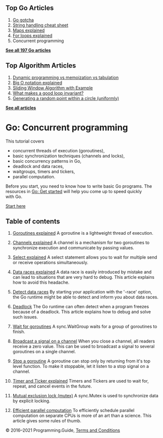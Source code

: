 <span class="underline"></span>

<span class="underline"></span>

## Top Go Articles

1.  [Go gotcha](go-gotcha.html)
2.  [String handling cheat sheet](string-functions-reference-cheat-sheet.html)
3.  [Maps explained](maps-explained.html)
4.  [For loops explained](for-loop.html)
5.  Concurrent programming

[**See all 197 Go articles**](index.html)

<span class="underline"></span>

## Top Algorithm Articles

1.  [Dynamic programming vs memoization vs tabulation](../dynamic-programming-vs-memoization-vs-tabulation.html)
2.  [Big O notation explained](../big-o-notation-explained.html)
3.  [Sliding Window Algorithm with Example](../sliding-window-example.html)
4.  [What makes a good loop invariant?](../what-makes-a-good-loop-invariant.html)
5.  [Generating a random point within a circle (uniformly)](../random-point-within-circle.html)

[**See all articles**](../index.html)

# Go: Concurrent programming

This tutorial covers

- concurrent threads of execution (goroutines),
- basic synchronization techniques (channels and locks),
- basic concurrency patterns in Go,
- deadlock and data races,
- waitgroups, timers and tickers,
- parallel computation.

Before you start, you need to know how to write basic Go programs. The resources in [Go: Get started](getting-started-hello-world.html) will help you come up to speed quickly with Go.

<a href="goroutines-explained.html" class="button">Start here</a>

## Table of contents

1.  [Goroutines explained](goroutines-explained.html)
    A goroutine is a lightweight thread of execution.

2.  [Channels explained](channels-explained.html)
    A channel is a mechanism for two goroutines to synchronize execution and communicate by passing values.

3.  [Select explained](select-explained.html)
    A select statement allows you to wait for multiple send or receive operations simultaneously.

4.  [Data races explained](data-races-explained.html)
    A data race is easily introduced by mistake and can lead to situations that are very hard to debug. This article explains how to avoid this headache.

5.  [Detect data races](detect-data-races.html)
    By starting your application with the '-race' option, the Go runtime might be able to detect and inform you about data races.

6.  [Deadlock](detect-deadlock.html)
    The Go runtime can often detect when a program freezes because of a deadlock. This article explains how to debug and solve such issues.

7.  [Wait for goroutines](wait-for-goroutines-waitgroup.html)
    A sync.WaitGroup waits for a group of goroutines to finish.

8.  [Broadcast a signal on a channel](broadcast-channel.html)
    When you close a channel, all readers receive a zero value. This can be used to broadcast a signal to several goroutines on a single channel.

9.  [Stop a goroutine](stop-goroutine.html)
    A goroutine can stop only by returning from it's top level function. To make it stoppable, let it listen to a stop signal on a channel.

10. [Timer and Ticker explained](time-reset-wait-stop-timeout-cancel-interval.html)
    Timers and Tickers are used to wait for, repeat, and cancel events in the future.

11. [Mutual exclusion lock (mutex)](mutex-explained.html)
    A sync.Mutex is used to synchronize data by explicit locking.

12. [Efficient parallel computation](efficient-parallel-computation.html)
    To efficiently schedule parallel computation on separate CPUs is more of an art than a science. This article gives some rules of thumb.

© 2016–2021 Programming.Guide, [Terms and Conditions](../terms-and-conditions.html)
